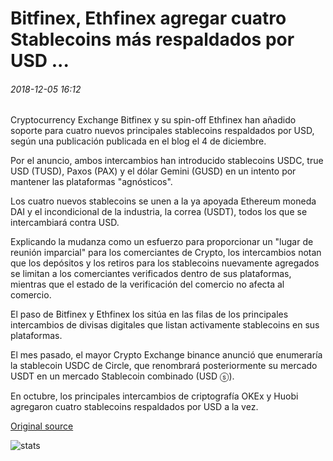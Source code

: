 # Bitfinex, Ethfinex agregar cuatro Stablecoins más respaldados por USD ...

###### 2018-12-05 16:12

Cryptocurrency Exchange Bitfinex y su spin-off Ethfinex han añadido soporte para cuatro nuevos principales stablecoins respaldados por USD, según una publicación publicada en el blog el 4 de diciembre.

Por el anuncio, ambos intercambios han introducido stablecoins USDC, true USD (TUSD), Paxos (PAX) y el dólar Gemini (GUSD) en un intento por mantener las plataformas "agnósticos".

Los cuatro nuevos stablecoins se unen a la ya apoyada Ethereum moneda DAI y el incondicional de la industria, la correa (USDT), todos los que se intercambiará contra USD.

Explicando la mudanza como un esfuerzo para proporcionar un "lugar de reunión imparcial" para los comerciantes de Crypto, los intercambios notan que los depósitos y los retiros para los stablecoins nuevamente agregados se limitan a los comerciantes verificados dentro de sus plataformas, mientras que el estado de la verificación del comercio no afecta al comercio.

El paso de Bitfinex y Ethfinex los sitúa en las filas de los principales intercambios de divisas digitales que listan activamente stablecoins en sus plataformas.

El mes pasado, el mayor Crypto Exchange binance anunció que enumeraría la stablecoin USDC de Circle, que renombrará posteriormente su mercado USDT en un mercado Stablecoin combinado (USD ⓢ).

En octubre, los principales intercambios de criptografía OKEx y Huobi agregaron cuatro stablecoins respaldados por USD a la vez.

[Original source](https://cointelegraph.com/news/bitfinex-ethfinex-add-four-more-usd-backed-stablecoins)

![stats](https://c.statcounter.com/11760860/0/a89fa40b/1/ "stats")